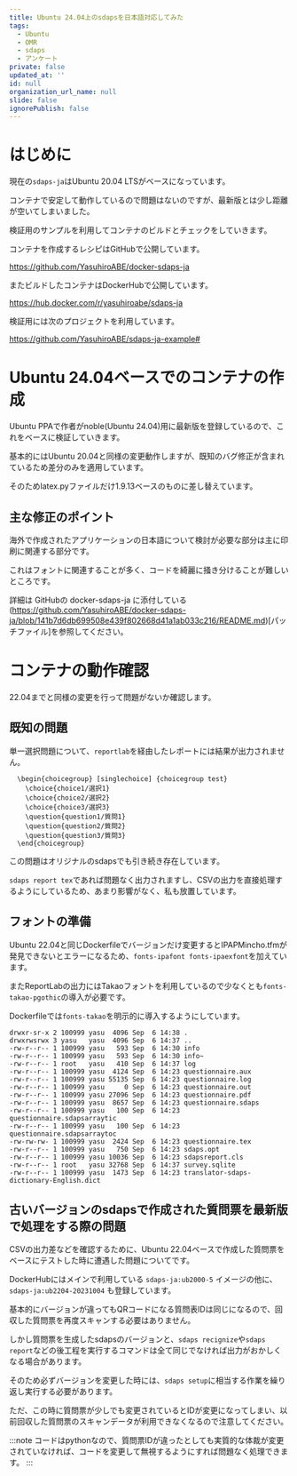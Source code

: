 ```yaml
---
title: Ubuntu 24.04上のsdapsを日本語対応してみた
tags:
  - Ubuntu
  - OMR
  - sdaps
  - アンケート
private: false
updated_at: ''
id: null
organization_url_name: null
slide: false
ignorePublish: false
---
```

# はじめに

現在の``sdaps-ja``はUbuntu 20.04 LTSがベースになっています。

コンテナで安定して動作しているので問題はないのですが、最新版とは少し距離が空いてしまいました。

検証用のサンプルを利用してコンテナのビルドとチェックをしていきます。

コンテナを作成するレシピはGitHubで公開しています。

https://github.com/YasuhiroABE/docker-sdaps-ja

またビルドしたコンテナはDockerHubで公開しています。

https://hub.docker.com/r/yasuhiroabe/sdaps-ja

検証用には次のプロジェクトを利用しています。

https://github.com/YasuhiroABE/sdaps-ja-example#

# Ubuntu 24.04ベースでのコンテナの作成

Ubuntu PPAで作者がnoble(Ubuntu 24.04)用に最新版を登録しているので、これをベースに検証していきます。

基本的にはUbuntu 20.04と同様の変更動作しますが、既知のバグ修正が含まれているため差分のみを適用しています。

そのためlatex.pyファイルだけ1.9.13ベースのものに差し替えています。

## 主な修正のポイント

海外で作成されたアプリケーションの日本語について検討が必要な部分は主に印刷に関連する部分です。

これはフォントに関連することが多く、コードを綺麗に掻き分けることが難しいところです。

詳細は GitHubの docker-sdaps-ja に添付している(https://github.com/YasuhiroABE/docker-sdaps-ja/blob/141b7d6db699508e439f802668d41a1ab033c216/README.md)[パッチファイル]を参照してください。

# コンテナの動作確認

22.04までと同様の変更を行って問題がないか確認します。

## 既知の問題

単一選択問題について、``reportlab``を経由したレポートには結果が出力されません。

```tex:reportlabに出力ないsinglechoiceの例
  \begin{choicegroup} [singlechoice] {choicegroup test}
    \choice{choice1/選択1}
    \choice{choice2/選択2}
    \choice{choice3/選択3}
    \question{question1/質問1}
    \question{question2/質問2}
    \question{question3/質問3}
  \end{choicegroup}
```

この問題はオリジナルのsdapsでも引き続き存在しています。

``sdaps report tex``であれば問題なく出力されますし、CSVの出力を直接処理するようにしているため、あまり影響がなく、私も放置しています。

## フォントの準備

Ubuntu 22.04と同じDockerfileでバージョンだけ変更するとIPAPMincho.tfmが発見できないとエラーになるため、``fonts-ipafont fonts-ipaexfont``を加えています。

またReportLabの出力にはTakaoフォントを利用しているので少なくとも``fonts-takao-pgothic``の導入が必要です。

Dockerfileでは``fonts-takao``を明示的に導入するようにしています。

```
drwxr-sr-x 2 100999 yasu  4096 Sep  6 14:38 .
drwxrwsrwx 3 yasu   yasu  4096 Sep  6 14:37 ..
-rw-r--r-- 1 100999 yasu   593 Sep  6 14:30 info
-rw-r--r-- 1 100999 yasu   593 Sep  6 14:30 info~
-rw-r--r-- 1 root   yasu   410 Sep  6 14:37 log
-rw-r--r-- 1 100999 yasu  4124 Sep  6 14:23 questionnaire.aux
-rw-r--r-- 1 100999 yasu 55135 Sep  6 14:23 questionnaire.log
-rw-r--r-- 1 100999 yasu     0 Sep  6 14:23 questionnaire.out
-rw-r--r-- 1 100999 yasu 27096 Sep  6 14:23 questionnaire.pdf
-rw-r--r-- 1 100999 yasu  8657 Sep  6 14:23 questionnaire.sdaps
-rw-r--r-- 1 100999 yasu   100 Sep  6 14:23 questionnaire.sdapsarraytic
-rw-r--r-- 1 100999 yasu   100 Sep  6 14:23 questionnaire.sdapsarraytoc
-rw-rw-rw- 1 100999 yasu  2424 Sep  6 14:23 questionnaire.tex
-rw-r--r-- 1 100999 yasu   750 Sep  6 14:23 sdaps.opt
-rw-r--r-- 1 100999 yasu 10036 Sep  6 14:23 sdapsreport.cls
-rw-r--r-- 1 root   yasu 32768 Sep  6 14:37 survey.sqlite
-rw-r--r-- 1 100999 yasu  1473 Sep  6 14:23 translator-sdaps-dictionary-English.dict
```

## 古いバージョンのsdapsで作成された質問票を最新版で処理をする際の問題

CSVの出力差などを確認するために、Ubuntu 22.04ベースで作成した質問票をベースにテストした時に遭遇した問題についてです。

DockerHubにはメインで利用している ``sdaps-ja:ub2000-5`` イメージの他に、``sdaps-ja:ub2204-20231004`` も登録しています。

基本的にバージョンが違ってもQRコードになる質問表IDは同じになるので、回収した質問票を再度スキャンする必要はありません。

しかし質問票を生成したsdapsのバージョンと、``sdaps recignize``や``sdaps report``などの後工程を実行するコマンドは全て同じでなければ出力がおかしくなる場合があります。

そのため必ずバージョンを変更した時には、``sdaps setup``に相当する作業を繰り返し実行する必要があります。

ただ、この時に質問票が少しでも変更されているとIDが変更になってしまい、以前回収した質問票のスキャンデータが利用できなくなるので注意してください。

:::note
コードはpythonなので、質問票IDが違ったとしても実質的な体裁が変更されていなければ、コードを変更して無視するようにすれば問題なく処理できます。
:::
